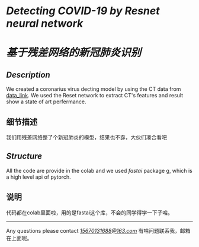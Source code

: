 # *Detecting COVID-19 by Resnet neural network*
# *基于残差网络的新冠肺炎识别*
## *Description* 
We created a coronarius virus decting model by using the CT data from [data_link](https://github.com/UCSD-AI4H/COVID-CT). We used the Reset network to extract CT's features and result show a state of art perfermance. 
## 细节描述
我们用残差网络整了个新冠肺炎的模型，结果也不孬，大伙们凑合看吧
## *Structure*
All the code are provide in the colab and we used *fastai* package g, which is a high level api of pytorch.
## 说明
代码都在colab里面啦，用的是fastai这个库，不会的同学得学一下子哈。

---

Any questions please contact *15670131688@163.com*
有啥问题联系我，邮箱在上面呢。

